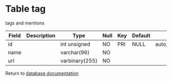 Table tag
===========
tags and mentions

| Field | Description | Type           | Null | Key | Default | Extra          |    
| ----- | ----------- | -------------- | ---- | --- | ------- | -------------- |    
| id    |             | int unsigned   | NO   | PRI | NULL    | auto_increment |    
| name  |             | varchar(96)    | NO   |     |         |                |    
| url   |             | varbinary(255) | NO   |     |         |                |    

Return to [database documentation](help/database)
